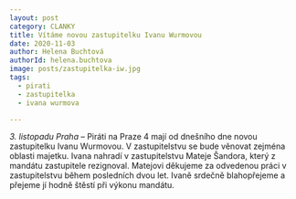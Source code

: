 ```yaml
---
layout: post
category: CLANKY
title: Vítáme novou zastupitelku Ivanu Wurmovou
date: 2020-11-03
author: Helena Buchtová
authorId: helena.buchtova
image: posts/zastupitelka-iw.jpg
tags: 
  - pirati
  - zastupitelka
  - ivana wurmova

---
```



*3. listopadu Praha* – Piráti na Praze 4 mají od dnešního dne novou zastupitelku Ivanu Wurmovou. V zastupitelstvu se bude věnovat zejména oblasti majetku. Ivana nahradí v zastupitelstvu Mateje Šandora, který z mandátu zastupitele rezignoval. Matejovi děkujeme za odvedenou práci v zastupitelstvu během posledních dvou let. Ivaně srdečně blahopřejeme a přejeme jí hodně štěstí při výkonu mandátu.

